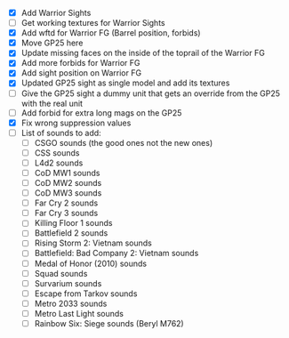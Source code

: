 - [x] Add Warrior Sights
- [ ] Get working textures for Warrior Sights 
- [x] Add wftd for Warrior FG (Barrel position, forbids)
- [x] Move GP25 here
- [x] Update missing faces on the inside of the toprail of the Warrior FG
- [x] Add more forbids for Warrior FG
- [x] Add sight position on Warrior FG
- [x] Updated GP25 sight as single model and add its textures
- [ ] Give the GP25 sight a dummy unit that gets an override from the GP25 with the real unit
- [ ] Add forbid for extra long mags on the GP25
- [x] Fix wrong suppression values
- [ ] List of sounds to add:
	 - [ ] CSGO sounds (the good ones not the new ones)
	 - [ ] CSS sounds
	 - [ ] L4d2 sounds
	 - [ ] CoD MW1 sounds
	 - [ ] CoD MW2 sounds
	 - [ ] CoD MW3 sounds
	 - [ ] Far Cry 2 sounds
	 - [ ] Far Cry 3 sounds
	 - [ ] Killing Floor 1 sounds
	 - [ ] Battlefield 2 sounds
	 - [ ] Rising Storm 2: Vietnam sounds
	 - [ ] Battlefield: Bad Company 2: Vietnam sounds
	 - [ ] Medal of Honor (2010) sounds
	 - [ ] Squad sounds
	 - [ ] Survarium sounds
	 - [ ] Escape from Tarkov sounds
	 - [ ] Metro 2033 sounds
	 - [ ] Metro Last Light sounds
	 - [ ] Rainbow Six: Siege sounds (Beryl M762)